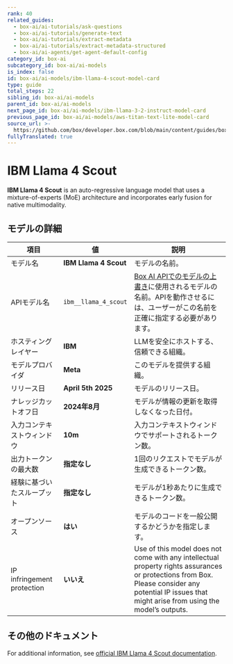 ```yaml
---
rank: 40
related_guides:
  - box-ai/ai-tutorials/ask-questions
  - box-ai/ai-tutorials/generate-text
  - box-ai/ai-tutorials/extract-metadata
  - box-ai/ai-tutorials/extract-metadata-structured
  - box-ai/ai-agents/get-agent-default-config
category_id: box-ai
subcategory_id: box-ai/ai-models
is_index: false
id: box-ai/ai-models/ibm-llama-4-scout-model-card
type: guide
total_steps: 22
sibling_id: box-ai/ai-models
parent_id: box-ai/ai-models
next_page_id: box-ai/ai-models/ibm-llama-3-2-instruct-model-card
previous_page_id: box-ai/ai-models/aws-titan-text-lite-model-card
source_url: >-
  https://github.com/box/developer.box.com/blob/main/content/guides/box-ai/ai-models/ibm-llama-4-scout-model-card.md
fullyTranslated: true
---
```

# IBM Llama 4 Scout

**IBM Llama 4 Scout** is an auto-regressive language model that uses a mixture-of-experts (MoE) architecture and incorporates early fusion for native multimodality.

## モデルの詳細

| 項目                         | 値                     | 説明                                                                                                                                                                                                 |
| -------------------------- | --------------------- | -------------------------------------------------------------------------------------------------------------------------------------------------------------------------------------------------- |
| モデル名                       | **IBM Llama 4 Scout** | モデルの名前。                                                                                                                                                                                            |
| APIモデル名                    | `ibm__llama_4_scout`  | [Box AI APIでのモデルの上書き][overrides]に使用されるモデルの名前。APIを動作させるには、ユーザーがこの名前を正確に指定する必要があります。                                                                                                                 |
| ホスティングレイヤー                 | **IBM**               | LLMを安全にホストする、信頼できる組織。                                                                                                                                                                              |
| モデルプロバイダ                   | **Meta**              | このモデルを提供する組織。                                                                                                                                                                                      |
| リリース日                      | **April 5th 2025**    | モデルのリリース日。                                                                                                                                                                                         |
| ナレッジカットオフ日                 | **2024年8月**           | モデルが情報の更新を取得しなくなった日付。                                                                                                                                                                              |
| 入力コンテキストウィンドウ              | **10m**               | 入力コンテキストウィンドウでサポートされるトークン数。                                                                                                                                                                        |
| 出力トークンの最大数                 | **指定なし**              | 1回のリクエストでモデルが生成できるトークン数。                                                                                                                                                                           |
| 経験に基づいたスループット              | **指定なし**              | モデルが1秒あたりに生成できるトークン数。                                                                                                                                                                              |
| オープンソース                    | **はい**                | モデルのコードを一般公開するかどうかを指定します。                                                                                                                                                                          |
| IP infringement protection | **いいえ**               | Use of this model does not come with any intellectual property rights assurances or protections from Box. Please consider any potential IP issues that might arise from using the model’s outputs. |

## その他のドキュメント

For additional information, see [official IBM Llama 4 Scout documentation][IBM].

[overrides]: g://box-ai/ai-agents/ai-agent-overrides

[IBM]: https://www.ibm.com/docs/en/watsonx/w-and-w/2.1.0?topic=models-third-party-foundation
